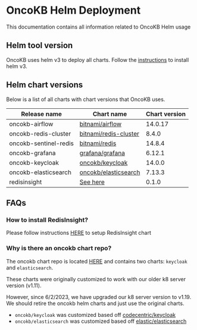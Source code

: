 # OncoKB Helm Deployment

This documentation contains all information related to OncoKB Helm usage

## Helm tool version

OncoKB uses helm v3 to deploy all charts. Follow the [instructions](https://helm.sh/docs/intro/install/) to install helm v3.

## Helm chart versions

Below is a list of all charts with chart versions that OncoKB uses.

| Release name          | Chart name                               | Chart version |
| --------------------- | ---------------------------------------- | ------------- |
| oncokb-airflow        | [bitnami/airflow]                        | 14.0.17       |
| oncokb-redis-cluster  | [bitnami/redis-cluster]                  | 8.4.0         |
| oncokb-sentinel-redis | [bitnami/redis]                          | 14.8.4        |
| oncokb-grafana        | [grafana/grafana]                        | 6.12.1        |
| oncokb-keycloak       | [oncokb/keycloak]                        | 14.0.0        |
| oncokb-elasticsearch  | [oncokb/elasticsearch]                   | 7.13.3        |
| redisinsight          | [See here](#how-to-install-redisinsight) | 0.1.0         |

## FAQs

### How to install RedisInsight?

Please follow instructions [HERE](https://developer.redis.com/explore/redisinsight/usinghelm/#getting-started) to setup RedisInsight chart

### Why is there an oncokb chart repo?

The oncokb chart repo is located [HERE](https://github.com/oncokb/oncokb-helm-charts/tree/main) and contains two charts: `keycloak` and `elasticsearch`.

These charts were originally customized to work with our older k8 server version (v1.11).

However, since 6/2/2023, we have upgraded our k8 server version to v1.19. We should retire the oncokb helm charts and just use the original charts.

- `oncokb/keycloak` was customized based off [codecentric/keycloak]
- `oncokb/elasticsearch` was customized based off [elastic/elasticsearch]

[bitnami/airflow]: https://github.com/bitnami/charts/tree/main/bitnami/airflow
[bitnami/redis-cluster]: https://github.com/bitnami/charts/tree/main/bitnami/redis-cluster
[bitnami/redis]: https://github.com/bitnami/charts/tree/main/bitnami/redis
[grafana/grafana]: https://github.com/grafana/helm-charts/tree/main/charts/grafana
[oncokb/keycloak]: https://github.com/oncokb/oncokb-helm-charts/tree/main/charts/keycloak
[oncokb/elasticsearch]: https://github.com/oncokb/oncokb-helm-charts/tree/main/charts/keycloak
[codecentric/keycloak]: https://github.com/codecentric/helm-charts/tree/master/charts/keycloak
[elastic/elasticsearch]: https://github.com/codecentric/helm-charts/tree/master/charts/elasticsearch
